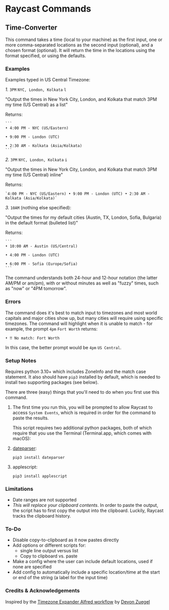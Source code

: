# Raycast Commands

## Time-Converter
This command takes a time (local to your machine) as the first input, one or more comma-separated locations as the second input (optional), and a chosen format (optional). It will return the time in the locations using the format specified, or using the defaults.

### Examples
Examples typed in US Central Timezone:

*1.* `3PM` `NYC, London, Kolkata` `l`

"Output the times in New York City, London, and Kolkata that match 3PM my time (US Central) as a list"

Returns:
	
	```
	• 4:00 PM - NYC (US/Eastern)
	
	• 9:00 PM - London (UTC)
	
	• 2:30 AM - Kolkata (Asia/Kolkata)
	```



*2.* `3PM` `NYC, London, Kolkata` `i`
	
"Output the times in New York City, London, and Kolkata that match 3PM my time (US Central) inline"
	
Returns:
	
	
	`4:00 PM - NYC (US/Eastern) • 9:00 PM - London (UTC) • 2:30 AM - Kolkata (Asia/Kolkata)`


*3.* `10AM` (nothing else specified):

"Output the times for my default cities (Austin, TX, London, Sofia, Bulgaria) in the default format (bulleted list)"

Returns:
	
	
	```
	• 10:00 AM - Austin (US/Central)
	
	• 4:00 PM - London (UTC)
	
	• 6:00 PM - Sofia (Europe/Sofia)
	```


The command understands both 24-hour and 12-hour notation (the latter AM/PM or am/pm), with or without minutes as well as "fuzzy" times, such as "now" or "4PM tomorrow".

### Errors
The command does it's best to match input to timezones and most world capitals and major cities show up, but many cities will require using specific timezones. The command will highlight when it is unable to match - for example, the prompt `4pm` `Fort Worth` returns:

`• ‼️ No match: Fort Worth`

In this case, the better prompt would be `4pm` `US Central`.

### Setup Notes
Requires python 3.10+ which includes ZoneInfo and the match case statement. It also should have `pip3` installed by default, which is needed to install two supporting packages (see below).

There are three (easy) things that you'll need to do when you first use this command.
1. The first time you run this, you will be prompted to allow Raycast to access `System Events`, which is required in order for the command to paste the results.

	This script requires two additional python packages, both of which require that you use the Terminal (Terminal.app, which comes with macOS): 

2. [dateparser](https://dateparser.readthedocs.io/en/latest/):

 	`pip3 install dateparser`

3. applescript:

	`pip3 install applescript`

### Limitations
* Date ranges are not supported
* *This will replace your clipboard contents*. In order to paste the output, the script has to first copy the output into the clipboard. Luckily, Raycast tracks the clipboard history.

### To-Do
- Disable copy-to-clipboard as it now pastes directly
- Add options or different scripts for:
	- single line output versus list
	- Copy to clipboard vs. paste
- Make a config where the user can include default locations, used if none are specified
- Add config to automatically include a specific location/time at the start or end of the string (a label for the input time)

### Credits & Acknowledgements
Inspired by the [Timezone Expander Alfred workflow](https://github.com/devonzuegel/timezone-expander.alfredworkflow) by [Devon Zuegel](https://devonzuegel.com)